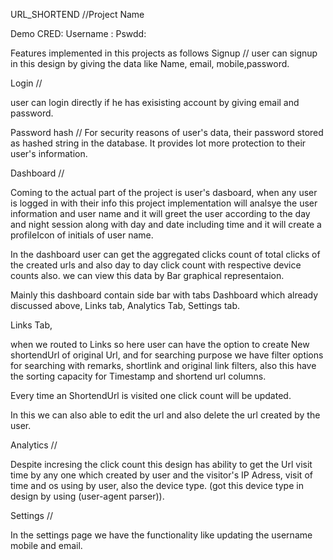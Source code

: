 URL_SHORTEND //Project Name

Demo CRED: Username : Pswdd:

Features implemented in this projects as follows
Signup //
user can signup in this design by giving the data like Name, email, mobile,password.

Login //

user can login directly if he has exisisting account by giving email and password.

Password hash //
For security reasons of user's data, their password stored as hashed string in the database. It provides lot more protection to their user's information.

Dashboard //

Coming to the actual part of the project is user's dasboard, when any user is logged in with their info this project implementation will analsye the user information and user name and it will greet the user according to the day and night session along with day and date including time and it will create a profileIcon of initials of user name.

In the dashboard user can get the aggregated clicks count of total clicks of the created urls and also day to day click count with respective device counts also. we can view this data by Bar graphical representaion.

Mainly this dashboard contain side bar with tabs Dashboard which already discussed above, Links tab, Analytics Tab, Settings tab.

Links Tab,

when we routed to Links so here user can have the option to create New shortendUrl of original Url, and for searching purpose we have filter options for searching with remarks, shortlink and original link filters, also this have the sorting capacity for Timestamp and shortend url columns.

Every time an ShortendUrl is visited one click count will be updated.

In this we can also able to edit the url and also delete the url created by the user.

Analytics //

Despite incresing the click count this design has ability to get the Url visit time by any one which created by user and the visitor's IP Adress, visit of time and os using by user, also the device type. (got this device type in design by using (user-agent parser)).

Settings //

In the settings page we have the functionality like updating the username mobile and email.

